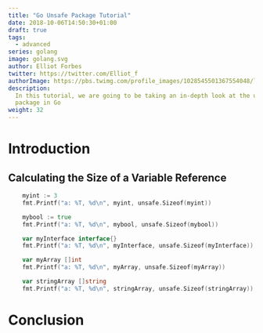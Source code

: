 ```yaml
---
title: "Go Unsafe Package Tutorial"
date: 2018-10-06T14:50:30+01:00
draft: true
tags:
  - advanced
series: golang
image: golang.svg
author: Elliot Forbes
twitter: https://twitter.com/Elliot_f
authorImage: https://pbs.twimg.com/profile_images/1028545501367554048/lzr43cQv_400x400.jpg
description:
  In this tutorial, we are going to be taking an in-depth look at the unsafe
  package in Go
weight: 32
---
```


# Introduction

## Calculating the Size of a Variable Reference

```go
    myint := 3
    fmt.Printf("a: %T, %d\n", myint, unsafe.Sizeof(myint))

    mybool := true
    fmt.Printf("a: %T, %d\n", mybool, unsafe.Sizeof(mybool))

    var myInterface interface{}
    fmt.Printf("a: %T, %d\n", myInterface, unsafe.Sizeof(myInterface))

    var myArray []int
    fmt.Printf("a: %T, %d\n", myArray, unsafe.Sizeof(myArray))

    var stringArray []string
    fmt.Printf("a: %T, %d\n", stringArray, unsafe.Sizeof(stringArray))
```

# Conclusion
